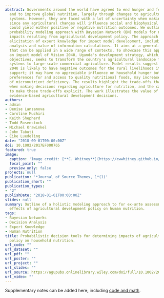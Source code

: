 ```yaml
---
abstract: Governments around the world have agreed to end hunger and food insecurity
  and to improve global nutrition, largely through changes to agriculture and food
  systems. However, they are faced with a lot of uncertainty when making policy decisions,
  since any agricultural changes will influence social and biophysical systems, which
  could yield either positive or negative nutrition outcomes. We outline a holistic
  probability modeling approach with Bayesian Network (BN) models for nutritional
  impacts resulting from agricultural development policy. The approach includes the
  elicitation of expert knowledge for impact model development, including sensitivity
  analysis and value of information calculations. It aims at a generalizable methodology
  that can be applied in a wide range of contexts. To showcase this approach, we develop
  an impact model of Vision 2040, Uganda's development strategy, which, among other
  objectives, seeks to transform the country's agricultural landscape from traditional
  systems to large‐scale commercial agriculture. Model results suggest that Vision
  2040 is likely to have negative outcomes for the rural livelihoods it intends to
  support; it may have no appreciable influence on household hunger but, by influencing
  preferences for and access to quality nutritional foods, may increase the prevalence
  of micronutrient deficiency. The results highlight the trade‐offs that must be negotiated
  when making decisions regarding agriculture for nutrition, and the capacity of BNs
  to make these trade‐offs explicit. The work illustrates the value of BNs for supporting
  evidence‐based agricultural development decisions.
authors:
- admin
- Denise Lanzanova
- Caroline Muchiri
- Keith Shepherd
- Todd Rosenstock
- Michael Krawinkel
- John Tabuti
- Eike Luedeling
date: "2018-09-01T00:00:00Z"
doi: 10.1002/2017EF000765
featured: true
image:
  caption: 'Image credit: [**C. Whitney**](https://cwwhitney.github.io/)'
  focal_point: ""
  preview_only: false
projects: null
publication: '*Journal of Source Themes, 1*(1)'
publication_short: ""
publication_types:
- "2"
publishDate: "2018-01-01T00:00:00Z"
slides: null
summary: Outline of a holistic modeling approach to for ex-ante assessment of the
  effects of agricultural development policy on human nutrition.
tags:
- Bayesian Networks
- Decision Analysis
- Expert Knowledge
- Human Nutrition
title: Probabilistic decision tools for determining impacts of agricultural development
  policy on household nutrition.
url_code: ""
url_dataset: ""
url_pdf: ""
url_poster: ""
url_project: ""
url_slides: ""
url_source: https://agupubs.onlinelibrary.wiley.com/doi/full/10.1002/2017EF000765
url_video: ""
---
```


Supplementary notes can be added here, including [code and math](https://sourcethemes.com/academic/docs/writing-markdown-latex/).
